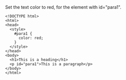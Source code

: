 Set the text color to red, for the element with id="para1".

    <!DOCTYPE html>
    <html>
    <head>
      <style>
        #para1 {
          color: red;
        }
      </style>
    </head>
    <body>
      <h1>This is a heading</h1>
      <p id="para1">This is a paragraph</p>
    </body>
    </html>
